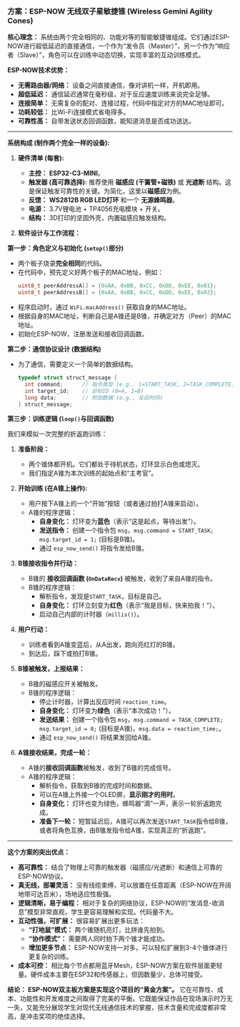 ### **方案：ESP-NOW 无线双子星敏捷锥 (Wireless Gemini Agility Cones)**

**核心理念：** 系统由两个完全相同的、功能对等的智能敏捷锥组成。它们通过ESP-NOW进行超低延迟的直接通信，一个作为“发令员（Master）”，另一个作为“响应者（Slave）”，角色可以在训练中动态切换，实现丰富的互动训练模式。

**ESP-NOW技术优势：**
*   **无需路由器/网络：** 设备之间直接通信，像对讲机一样，开机即用。
*   **超低延迟：** 通信延迟通常在毫秒级，对于反应速度训练来说完全足够。
*   **连接简单：** 无需复杂的配对、连接过程，代码中指定对方的MAC地址即可。
*   **功耗较低：** 比Wi-Fi连接模式省电得多。
*   **可靠性高：** 自带发送状态回调函数，能知道消息是否成功送达。

---

**系统构成 (制作两个完全一样的设备):**

1.  **硬件清单 (每套):**
    *   **主控：** **ESP32-C3-MINI**。
    *   **触发器 (高可靠选择):** 推荐使用 **磁感应 (干簧管+磁铁)** 或 **光遮断** 结构。这是保证触发可靠性的关键。为简化，这里以**磁感应**为例。
    *   **反馈：** **WS2812B RGB LED灯环** 和一个 **无源蜂鸣器**。
    *   **电源：** 3.7V锂电池 + TP4056充电模块 + 开关。
    *   **结构：** 3D打印的坚固外壳，内置磁感应触发结构。

2.  **软件设计与工作流程：**

**第一步：角色定义与初始化 (`setup()`部分)**
*   两个板子烧录**完全相同**的代码。
*   在代码中，预先定义好两个板子的MAC地址，例如：
    ```cpp
    uint8_t peerAddressA[] = {0xAA, 0xBB, 0xCC, 0xDD, 0xEE, 0x01};
    uint8_t peerAddressB[] = {0xAA, 0xBB, 0xCC, 0xDD, 0xEE, 0x02};
    ```
*   程序启动时，通过 `WiFi.macAddress()` 获取自身的MAC地址。
*   根据自身的MAC地址，判断自己是A锥还是B锥，并确定对方（Peer）的MAC地址。
*   初始化ESP-NOW，注册发送和接收回调函数。

**第二步：通信协议设计 (数据结构)**
*   为了通信，需要定义一个简单的数据结构。
    ```cpp
    typedef struct struct_message {
      int command;      // 指令类型 (e.g., 1=START_TASK, 2=TASK_COMPLETE, 3=RESET)
      int target_id;    // 目标ID (0=A, 1=B)
      long data;        // 附加数据 (e.g., 反应时间)
    } struct_message;
    ```

**第三步：训练逻辑 (`loop()`与回调函数)**

我们来模拟一次完整的折返跑训练：

1.  **准备阶段：**
    *   两个锥体都开机。它们都处于待机状态，灯环显示白色或熄灭。
    *   我们指定A锥为本次训练的起始点和“主考官”。

2.  **开始训练 (在A锥上操作):**
    *   用户按下A锥上的一个“开始”按钮（或者通过拍打A锥来启动）。
    *   A锥的程序逻辑：
        *   **自身变化：** 灯环变为**蓝色**（表示“这是起点，等待出发”）。
        *   **发送指令：** 创建一个指令包 `msg`，`msg.command = START_TASK;` `msg.target_id = 1;` (目标是B锥)。
        *   通过 `esp_now_send()` 将指令发给B锥。

3.  **B锥接收指令并行动：**
    *   B锥的 **接收回调函数 (`OnDataRecv`)** 被触发，收到了来自A锥的指令。
    *   B锥的程序逻辑：
        *   解析指令，发现是`START_TASK`，目标是自己。
        *   **自身变化：** 灯环立刻变为**红色**（表示“我是目标，快来拍我！”）。
        *   启动自己内部的计时器（`millis()`）。

4.  **用户行动：**
    *   训练者看到A锥变蓝后，从A出发，跑向亮红灯的B锥。
    *   到达后，踩下或拍打B锥。

5.  **B锥被触发，上报结果：**
    *   B锥的磁感应开关被触发。
    *   B锥的程序逻辑：
        *   停止计时器，计算出反应时间 `reaction_time`。
        *   **自身变化：** 灯环变为**绿色**（表示“本次成功！”）。
        *   **发送结果：** 创建一个指令包 `msg`，`msg.command = TASK_COMPLETE;` `msg.target_id = 0;` (目标是A锥)，`msg.data = reaction_time;`。
        *   通过 `esp_now_send()` 将结果发回给A锥。

6.  **A锥接收结果，完成一轮：**
    *   A锥的**接收回调函数**被触发，收到了B锥的完成信号。
    *   A锥的程序逻辑：
        *   解析指令，获取到B锥的完成时间和数据。
        *   可以在A锥上外接一个OLED屏，**显示刚才的用时**。
        *   **自身变化：** 灯环也变为绿色，蜂鸣器“滴”一声，表示一轮折返跑完成。
        *   **准备下一轮：** 短暂延迟后，A锥可以再次发送`START_TASK`指令给B锥，或者将角色互换，由B锥发指令给A锥，实现真正的“折返跑”。

---

**这个方案的突出优点：**

*   **高可靠性：** 结合了物理上可靠的触发器（磁感应/光遮断）和通信上可靠的ESP-NOW协议。
*   **真无线，部署灵活：** 没有线缆束缚，可以放置在任意距离（ESP-NOW在开阔地带可达百米），场地适应性极强。
*   **逻辑清晰，易于编程：** 相对于复杂的网络协议，ESP-NOW的“发消息-收消息”模型非常直观，学生更容易理解和实现。代码量不大。
*   **互动性强，可扩展：** 很容易扩展出更多玩法：
    *   **“打地鼠”模式：** 两个锥随机亮灯，比拼谁先拍到。
    *   **“协作模式”：** 需要两人同时拍下两个锥才能成功。
    *   **增加更多节点：** ESP-NOW支持一对多，可以轻松扩展到3-4个锥体进行更复杂的训练。
*   **成本可控：** 相比每个节点都用蓝牙Mesh，ESP-NOW方案在软件层面更轻量。硬件成本主要在ESP32和传感器上，但因数量少，总体可接受。

**结论：**
**ESP-NOW双主板方案是实现这个项目的“黄金方案”。** 它在可靠性、成本、功能性和开发难度之间取得了完美的平衡。它既能保证作品在现场演示时万无一失，又能充分展现学生对现代无线通信技术的掌握，技术含量和完成度都非常高，是冲击奖项的绝佳选择。